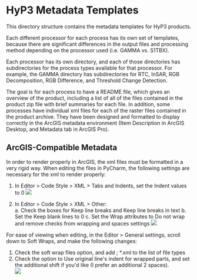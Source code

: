 # HyP3 Metadata Templates
This directory structure contains the metadata templates for HyP3 products.  

Each different processor for each process has its own set of templates, because there are significant differences in the output files and processing method depending on the processor used (i.e. GAMMA vs. S1TBX).  

Each processor has its own directory, and each of those directories has subdirectories for the process types available for that processor. For example, the GAMMA directory has subdirectories for RTC, InSAR, RGB Decomposition, RGB Difference, and Threshold Change Detection.  

The goal is for each process to have a README file, which gives an overview of the product, including a list of all of the files contained in the product zip file with brief summaries for each file. In addition, some processes have individual xml files for each of the raster files contained in the product archive. They have been designed and formatted to display correctly in the ArcGIS metadata environment (Item Description in ArcGIS Desktop, and Metadata tab in ArcGIS Pro).  

## ArcGIS-Compatible Metadata

In order to render properly in ArcGIS, the xml files must be formatted in a very rigid way. When editing the files in PyCharm, the following settings are necessary for the xml to render properly:

1. In Editor > Code Style > XML > Tabs and Indents, set the Indent values to 0
![](SettingsImages/Editor_CodeStyle_XML_TabsIndents.JPG)

2. In Editor > Code Style > XML > Other:  
    a. Check the boxes for Keep line breaks and Keep line breaks in text
    b. Set the Keep blank lines to 0
    c. Set the Wrap attributes to Do not wrap and remove checks from wrapping and spaces settings
![](SettingsImages/Editor_CodeStyle_XML_Other.JPG)  

For ease of viewing when editing, in the Editor > General settings, scroll down to Soft Wraps, and make the following changes:
1. Check the soft wrap files option, and add ; *.xml to the list of file types
2. Check the option to Use original line's indent for wrapped parts, and set the additional shift if you'd like (I prefer an additional 2 spaces).  
![](SettingsImages/Editor_General_SoftWraps.JPG)  







